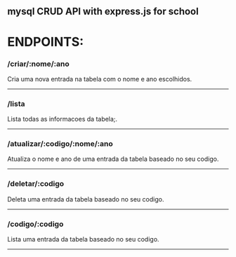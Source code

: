 ## mysql CRUD API with express.js for school

# ENDPOINTS:

### /criar/:nome/:ano

Cria uma nova entrada na tabela com o nome e ano escolhidos.

-----

### /lista

Lista todas as informacoes da tabela;.

-----

### /atualizar/:codigo/:nome/:ano

Atualiza o nome e ano de uma entrada da tabela baseado no seu codigo.

-----

### /deletar/:codigo

Deleta uma entrada da tabela baseado no seu codigo.

-----

### /codigo/:codigo

Lista uma entrada da tabela baseado no seu codigo.

-----


